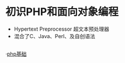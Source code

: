 # 初识PHP和面向对象编程 
   + Hypertext Preprocessor 超文本预处理器
   + 混合了C、Java、Perl、及自创语法



## 
·[php基础](https://github.com/Danielhard/step-by-step/blob/master/note/php/base.md)